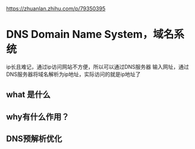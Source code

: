 
https://zhuanlan.zhihu.com/p/79350395

# DNS Domain Name System，域名系统
ip长且难记，通过ip访问网站不方便，所以可以通过DNS服务器
输入网址，通过DNS服务器将域名解析为ip地址，实际访问的就是ip地址了

## what 是什么

## why有什么作用？

## DNS预解析优化

